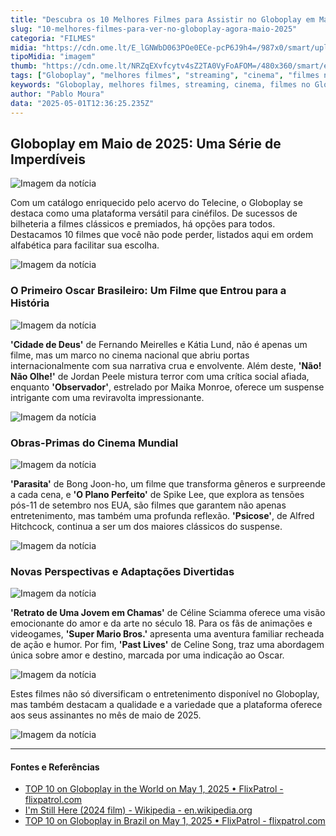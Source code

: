 ```yaml
---
title: "Descubra os 10 Melhores Filmes para Assistir no Globoplay em Maio de 2025"
slug: "10-melhores-filmes-para-ver-no-globoplay-agora-maio-2025"
categoria: "FILMES"
midia: "https://cdn.ome.lt/E_lGNWbD063POe0ECe-pcP6J9h4=/987x0/smart/uploads/conteudo/fotos/melhores-filmes-globoplay-2025.png"
tipoMidia: "imagem"
thumb: "https://cdn.ome.lt/NRZqEXvfcytv4sZ2TA0VyFoAFOM=/480x360/smart/extras/conteudos/melhores-filmes-globoplay-2025.png"
tags: ["Globoplay", "melhores filmes", "streaming", "cinema", "filmes no Globoplay", "maio 2025", "filmes premiados", "filmes clássicos", "filmes de terror"]
keywords: "Globoplay, melhores filmes, streaming, cinema, filmes no Globoplay, maio 2025, filmes premiados, filmes clássicos, filmes de terror"
author: "Pablo Moura"
data: "2025-05-01T12:36:25.235Z"
---
```


## Globoplay em Maio de 2025: Uma Série de Imperdíveis

![Imagem da notícia](https://cdn.ome.lt/ceEJTLbV9CHkDAr3Icmv5WppYxM=/fit-in/837x500/smart/uploads/conteudo/fotos/Ainda-estou-aqui-onde-assistir_6a74AEs.png)

Com um catálogo enriquecido pelo acervo do Telecine, o Globoplay se destaca como uma plataforma versátil para cinéfilos. De sucessos de bilheteria a filmes clássicos e premiados, há opções para todos. Destacamos 10 filmes que você não pode perder, listados aqui em ordem alfabética para facilitar sua escolha.

![Imagem da notícia](https://cdn.ome.lt/UQen77tjc7UJfAVzpnK9rwJbzmo=/fit-in/837x500/smart/uploads/conteudo/fotos/cidade-de-deus.webp)

### O Primeiro Oscar Brasileiro: Um Filme que Entrou para a História

![Imagem da notícia](https://cdn.ome.lt/oHhA8mlFGAXlpjBGQbASYWl0xrk=/fit-in/837x500/smart/uploads/conteudo/fotos/nope_DNUOH3r.jpg)

**'Cidade de Deus'** de Fernando Meirelles e Kátia Lund, não é apenas um filme, mas um marco no cinema nacional que abriu portas internacionalmente com sua narrativa crua e envolvente. Além deste, **'Não! Não Olhe!'** de Jordan Peele mistura terror com uma crítica social afiada, enquanto **'Observador'**, estrelado por Maika Monroe, oferece um suspense intrigante com uma reviravolta impressionante.

![Imagem da notícia](https://cdn.ome.lt/PjOP6qasQNdcWoHRMKZ6TkbIJxI=/fit-in/837x500/smart/uploads/conteudo/fotos/watcher_x9pHAGf.jpg)

### Obras-Primas do Cinema Mundial

![Imagem da notícia](https://cdn.ome.lt/MQR_6CSI62Bd5b18isnZ07Zw-i0=/fit-in/837x500/smart/uploads/conteudo/fotos/parasita_wbYJMcc.jpg)

**'Parasita'** de Bong Joon-ho, um filme que transforma gêneros e surpreende a cada cena, e **'O Plano Perfeito'** de Spike Lee, que explora as tensões pós-11 de setembro nos EUA, são filmes que garantem não apenas entretenimento, mas também uma profunda reflexão. **'Psicose'**, de Alfred Hitchcock, continua a ser um dos maiores clássicos do suspense. 

![Imagem da notícia](https://cdn.ome.lt/gHKB6q1BLW1kT6iYDsPQVq26pJY=/fit-in/837x500/smart/uploads/conteudo/fotos/plano-perfeito.jpg)

### Novas Perspectivas e Adaptações Divertidas

![Imagem da notícia](https://cdn.ome.lt/aawTKjVXFvVHhb88FWW88UDyBIo=/fit-in/837x500/smart/uploads/conteudo/fotos/psicose_Wn4eJn4.jpg)

**'Retrato de Uma Jovem em Chamas'** de Céline Sciamma oferece uma visão emocionante do amor e da arte no século 18. Para os fãs de animações e videogames, **'Super Mario Bros.'** apresenta uma aventura familiar recheada de ação e humor. Por fim, **'Past Lives'** de Celine Song, traz uma abordagem única sobre amor e destino, marcada por uma indicação ao Oscar.

![Imagem da notícia](https://cdn.ome.lt/joYOUFXtMO2XsV1oM2IiXA0Jba0=/fit-in/837x500/smart/uploads/conteudo/fotos/retrato_de_uma_jovem_em_chamas.jpg)

Estes filmes não só diversificam o entretenimento disponível no Globoplay, mas também destacam a qualidade e a variedade que a plataforma oferece aos seus assinantes no mês de maio de 2025.

![Imagem da notícia](https://cdn.ome.lt/WzVz7k_ybB6GWI2yyaESSkUq_G0=/fit-in/837x500/smart/uploads/conteudo/fotos/super_mario_bros_movie.webp)

---

#### Fontes e Referências

- [TOP 10 on Globoplay in the World on May 1, 2025 • FlixPatrol - flixpatrol.com](https://flixpatrol.com/top10/globoplay/world/2025-05-01/)
- [I'm Still Here (2024 film) - Wikipedia - en.wikipedia.org](https://en.wikipedia.org/wiki/I%27m_Still_Here_(2024_film))
- [TOP 10 on Globoplay in Brazil on May 1, 2025 • FlixPatrol - flixpatrol.com](https://flixpatrol.com/top10/globoplay/brazil/2025-05-01/)